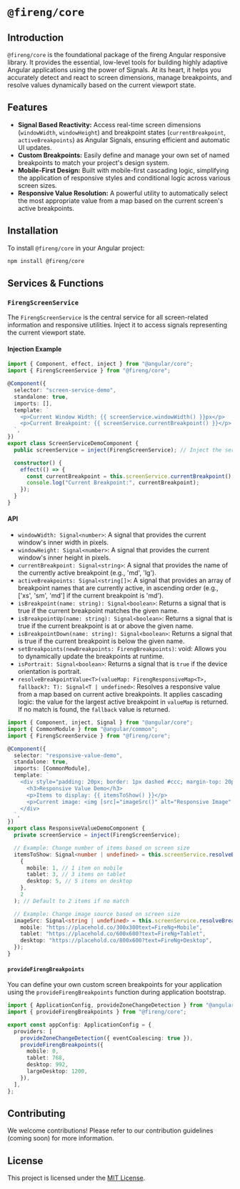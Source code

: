 # `@fireng/core`

## Introduction

`@fireng/core` is the foundational package of the fireng Angular responsive library. It provides the essential, low-level tools for building highly adaptive Angular applications using the power of Signals. At its heart, it helps you accurately detect and react to screen dimensions, manage breakpoints, and resolve values dynamically based on the current viewport state.

## Features

- **Signal Based Reactivity:** Access real-time screen dimensions (`windowWidth`, `windowHeight`) and breakpoint states (`currentBreakpoint`, `activeBreakpoints`) as Angular Signals, ensuring efficient and automatic UI updates.
- **Custom Breakpoints:** Easily define and manage your own set of named breakpoints to match your project's design system.
- **Mobile-First Design:** Built with mobile-first cascading logic, simplifying the application of responsive styles and conditional logic across various screen sizes.
- **Responsive Value Resolution:** A powerful utility to automatically select the most appropriate value from a map based on the current screen's active breakpoints.

## Installation

To install `@fireng/core` in your Angular project:

```bash
npm install @fireng/core
```

## Services & Functions

### `FirengScreenService`

The `FirengScreenService` is the central service for all screen-related information and responsive utilities. Inject it to access signals representing the current viewport state.

#### Injection Example

```typescript
import { Component, effect, inject } from "@angular/core";
import { FirengScreenService } from "@fireng/core";

@Component({
  selector: "screen-service-demo",
  standalone: true,
  imports: [],
  template: `
    <p>Current Window Width: {{ screenService.windowWidth() }}px</p>
    <p>Current Breakpoint: {{ screenService.currentBreakpoint() }}</p>
  `,
})
export class ScreenServiceDemoComponent {
  public screenService = inject(FirengScreenService); // Inject the service

  constructor() {
    effect(() => {
      const currentBreakpoint = this.screenService.currentBreakpoint();
      console.log("Current Breakpoint:", currentBreakpoint);
    });
  }
}
```

#### API

- `windowWidth: Signal<number>`: A signal that provides the current window's inner width in pixels.
- `windowHeight: Signal<number>`: A signal that provides the current window's inner height in pixels.
- `currentBreakpoint: Signal<string>`: A signal that provides the name of the currently active breakpoint (e.g., 'md', 'lg').
- `activeBreakpoints: Signal<string[]>`: A signal that provides an array of breakpoint names that are currently active, in ascending order (e.g., ['xs', 'sm', 'md'] if the current breakpoint is 'md').
- `isBreakpoint(name: string): Signal<boolean>`: Returns a signal that is true if the current breakpoint matches the given name.
- `isBreakpointUp(name: string): Signal<boolean>`: Returns a signal that is true if the current breakpoint is at or above the given name.
- `isBreakpointDown(name: string): Signal<boolean>`: Returns a signal that is true if the current breakpoint is below the given name.
- `setBreakpoints(newBreakpoints: FirengBreakpoints)`: void: Allows you to dynamically update the breakpoints at runtime.
- `isPortrait: Signal<boolean>`: Returns a signal that is `true` if the device orientation is portrait.
- `resolveBreakpointValue<T>(valueMap: FirengResponsiveMap<T>, fallback?: T): Signal<T | undefined>`: Resolves a responsive value from a map based on current active breakpoints. It applies cascading logic: the value for the largest active breakpoint in `valueMap` is returned. If no match is found, the `fallback` value is returned.

```typescript
import { Component, inject, Signal } from "@angular/core";
import { CommonModule } from "@angular/common";
import { FirengScreenService } from "@fireng/core";

@Component({
  selector: "responsive-value-demo",
  standalone: true,
  imports: [CommonModule],
  template: `
    <div style="padding: 20px; border: 1px dashed #ccc; margin-top: 20px;">
      <h3>Responsive Value Demo</h3>
      <p>Items to display: {{ itemsToShow() }}</p>
      <p>Current image: <img [src]="imageSrc()" alt="Responsive Image" style="max-width: 100%; height: auto;" /></p>
    </div>
  `,
})
export class ResponsiveValueDemoComponent {
  private screenService = inject(FirengScreenService);

  // Example: Change number of items based on screen size
  itemsToShow: Signal<number | undefined> = this.screenService.resolveBreakpointValue<number>(
    {
      mobile: 1, // 1 item on mobile
      tablet: 3, // 3 items on tablet
      desktop: 5, // 5 items on desktop
    },
    2
  ); // Default to 2 items if no match

  // Example: Change image source based on screen size
  imageSrc: Signal<string | undefined> = this.screenService.resolveBreakpointValue<string>({
    mobile: "https://placehold.co/300x300text=FireNg+Mobile",
    tablet: "https://placehold.co/600x600?text=FireNg+Tablet",
    desktop: "https://placehold.co/800x600?text=FireNg+Desktop",
  });
}
```

#### `provideFirengBreakpoints`

You can define your own custom screen breakpoints for your application using the `provideFirengBreakpoints` function during application bootstrap.

```typescript
import { ApplicationConfig, provideZoneChangeDetection } from "@angular/core";
import { provideFirengBreakpoints } from "@fireng/core";

export const appConfig: ApplicationConfig = {
  providers: [
    provideZoneChangeDetection({ eventCoalescing: true }),
    provideFirengBreakpoints({
      mobile: 0,
      tablet: 768,
      desktop: 992,
      largeDesktop: 1200,
    }),
  ],
};
```

## Contributing

We welcome contributions! Please refer to our contribution guidelines (coming soon) for more information.

## License

This project is licensed under the [MIT License](https://github.com/BhanukaDev/fireng/blob/main/LICENSE.md).
